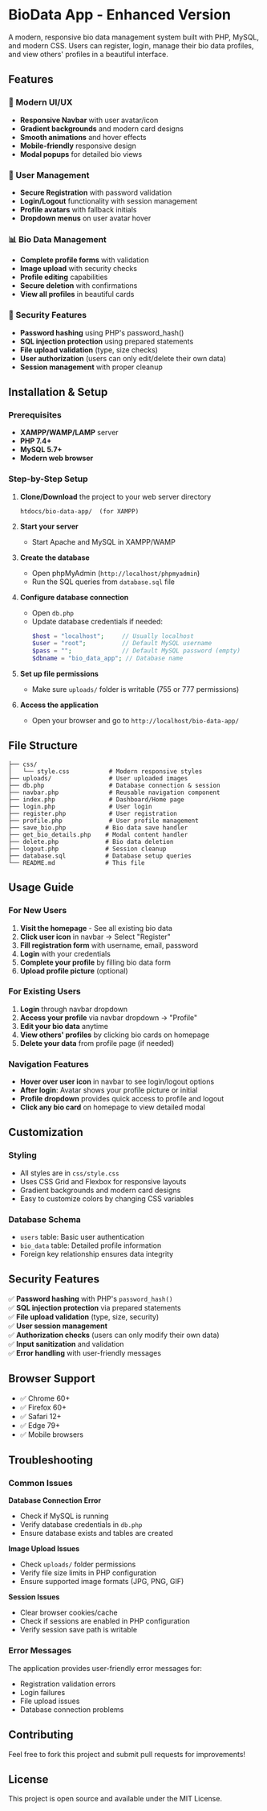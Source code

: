 # BioData App - Enhanced Version

A modern, responsive bio data management system built with PHP, MySQL, and modern CSS. Users can register, login, manage their bio data profiles, and view others' profiles in a beautiful interface.

## Features

### 🎨 Modern UI/UX
- **Responsive Navbar** with user avatar/icon
- **Gradient backgrounds** and modern card designs
- **Smooth animations** and hover effects
- **Mobile-friendly** responsive design
- **Modal popups** for detailed bio views

### 👤 User Management
- **Secure Registration** with password validation
- **Login/Logout** functionality with session management
- **Profile avatars** with fallback initials
- **Dropdown menus** on user avatar hover

### 📊 Bio Data Management
- **Complete profile forms** with validation
- **Image upload** with security checks
- **Profile editing** capabilities
- **Secure deletion** with confirmations
- **View all profiles** in beautiful cards

### 🔐 Security Features
- **Password hashing** using PHP's password_hash()
- **SQL injection protection** using prepared statements
- **File upload validation** (type, size checks)
- **User authorization** (users can only edit/delete their own data)
- **Session management** with proper cleanup

## Installation & Setup

### Prerequisites
- **XAMPP/WAMP/LAMP** server
- **PHP 7.4+**
- **MySQL 5.7+**
- **Modern web browser**

### Step-by-Step Setup

1. **Clone/Download** the project to your web server directory
   ```
   htdocs/bio-data-app/  (for XAMPP)
   ```

2. **Start your server**
   - Start Apache and MySQL in XAMPP/WAMP

3. **Create the database**
   - Open phpMyAdmin (`http://localhost/phpmyadmin`)
   - Run the SQL queries from `database.sql` file

4. **Configure database connection**
   - Open `db.php`
   - Update database credentials if needed:
     ```php
     $host = "localhost";     // Usually localhost
     $user = "root";          // Default MySQL username
     $pass = "";              // Default MySQL password (empty)
     $dbname = "bio_data_app"; // Database name
     ```

5. **Set up file permissions**
   - Make sure `uploads/` folder is writable (755 or 777 permissions)

6. **Access the application**
   - Open your browser and go to `http://localhost/bio-data-app/`

## File Structure

```
├── css/
│   └── style.css           # Modern responsive styles
├── uploads/                # User uploaded images
├── db.php                  # Database connection & session
├── navbar.php              # Reusable navigation component
├── index.php               # Dashboard/Home page
├── login.php               # User login
├── register.php            # User registration
├── profile.php             # User profile management
├── save_bio.php           # Bio data save handler
├── get_bio_details.php    # Modal content handler
├── delete.php             # Bio data deletion
├── logout.php             # Session cleanup
├── database.sql           # Database setup queries
└── README.md              # This file
```

## Usage Guide

### For New Users
1. **Visit the homepage** - See all existing bio data
2. **Click user icon** in navbar → Select "Register"
3. **Fill registration form** with username, email, password
4. **Login** with your credentials
5. **Complete your profile** by filling bio data form
6. **Upload profile picture** (optional)

### For Existing Users
1. **Login** through navbar dropdown
2. **Access your profile** via navbar dropdown → "Profile"
3. **Edit your bio data** anytime
4. **View others' profiles** by clicking bio cards on homepage
5. **Delete your data** from profile page (if needed)

### Navigation Features
- **Hover over user icon** in navbar to see login/logout options
- **After login**: Avatar shows your profile picture or initial
- **Profile dropdown** provides quick access to profile and logout
- **Click any bio card** on homepage to view detailed modal

## Customization

### Styling
- All styles are in `css/style.css`
- Uses CSS Grid and Flexbox for responsive layouts
- Gradient backgrounds and modern card designs
- Easy to customize colors by changing CSS variables

### Database Schema
- `users` table: Basic user authentication
- `bio_data` table: Detailed profile information
- Foreign key relationship ensures data integrity

## Security Features

✅ **Password hashing** with PHP's `password_hash()`  
✅ **SQL injection protection** via prepared statements  
✅ **File upload validation** (type, size, security)  
✅ **User session management**  
✅ **Authorization checks** (users can only modify their own data)  
✅ **Input sanitization** and validation  
✅ **Error handling** with user-friendly messages  

## Browser Support

- ✅ Chrome 60+
- ✅ Firefox 60+
- ✅ Safari 12+
- ✅ Edge 79+
- ✅ Mobile browsers

## Troubleshooting

### Common Issues

**Database Connection Error**
- Check if MySQL is running
- Verify database credentials in `db.php`
- Ensure database exists and tables are created

**Image Upload Issues**
- Check `uploads/` folder permissions
- Verify file size limits in PHP configuration
- Ensure supported image formats (JPG, PNG, GIF)

**Session Issues**
- Clear browser cookies/cache
- Check if sessions are enabled in PHP configuration
- Verify session save path is writable

### Error Messages
The application provides user-friendly error messages for:
- Registration validation errors
- Login failures
- File upload issues
- Database connection problems

## Contributing

Feel free to fork this project and submit pull requests for improvements!

## License

This project is open source and available under the MIT License.
